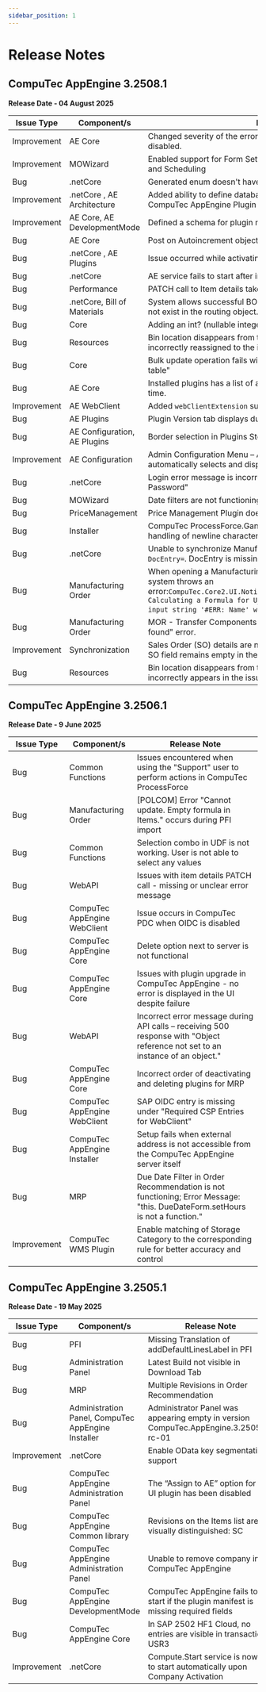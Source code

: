 ```yaml
---
sidebar_position: 1
---
```


# Release Notes

## CompuTec AppEngine 3.2508.1

**Release Date - 04 August 2025**

| Issue Type | Component/s | Release Note |
| --- | --- | --- |
| Improvement | AE Core | Changed severity of the error from Fatal to Error: Cached collection disabled.|
| Improvement | MOWizard | Enabled support for Form Settings and Column Freeze in Adjustment and Scheduling |
| Bug | .netCore | Generated enum doesn't have EnumType Annotation in Core. |
| Improvement | .netCore , AE Architecture | Added ability to define database setup configurations for the CompuTec AppEngine Plugin type |
| Improvement | AE Core, AE DevelopmentMode | Defined a schema for plugin manifests |
| Bug | AE Core | Post on Autoincrement  object doesn't return @@identity |
| Bug | .netCore , AE Plugins | Issue occurred while activating the company and installing plugins. |
| Bug | .netCore | AE service fails to start after installing a lower version of PF UI and API. |
| Bug | Performance | PATCH call to Item details takes longer to throw an error message. |
| Bug | .netCore, Bill of Materials | System allows successful BOM update even when Routing '0001' does not exist in the routing object. |
| Bug | Core | Adding an int? (nullable integer) field to an AutoIncrementObject fails. |
| Bug | Resources | Bin location disappears from the receipt warehouse after refresh and is incorrectly reassigned to the issue warehouse. |
| Bug | Core |  Bulk update operation fails with error: "unique constraint violation for table" |
| Bug | AE Core | Installed plugins has a list of all the plugins installed over a period of time. |
| Improvement | AE WebClient | Added `webClientExtension` support to the plugin. |
| Bug | AE Plugins | Plugin Version tab displays duplicate entries. |
| Bug | AE Configuration, AE Plugins | Border selection in Plugins Store is not working correctly. |
| Improvement | AE Configuration | Admin Configuration Menu – After selecting a section, the system now automatically selects and displays the default subsection. |
| Bug | .netCore | Login error message is incorrect — displays "Incorrect Username or Password" |
| Bug | MOWizard | Date filters are not functioning in Scheduling. |
| Bug | PriceManagement | Price Management Plugin does not display all missing currencies. |
| Bug | Installer | CompuTec ProcessForce.Gantt installation fails due to improper handling of newline characters in the error message. |
| Bug | .netCore | Unable to synchronize Manufacturing Order that has not been added; `DocEntry=`. DocEntry is missing or undefined. |
| Bug | Manufacturing Order| When opening a Manufacturing Order (MOR) and selecting a BOM, the system throws an error:`CompuTec.Core2.UI.Notify.StatusBarMessageNotificationService. Calculating a Formula for U_ItemYield() failed with error: The input string '#ERR: Name' was not in a correct format`.... |
| Bug | Manufacturing Order | MOR - Transfer Components action fails with "No matching records found" error. |
| Improvement | Synchronization | Sales Order (SO) details are not synced with the Work Order (WO); the SO field remains empty in the generated Production Order. |
| Bug | Resources | Bin location disappears from the receipt warehouse after refresh and incorrectly appears in the issue warehouse. |

## CompuTec AppEngine 3.2506.1

**Release Date - 9 June 2025**

| Issue Type | Component/s | Release Note |
| --- | --- | --- |
| Bug | Common Functions | Issues encountered when using the "Support" user to perform actions in CompuTec ProcessForce |
| Bug | Manufacturing Order | [POLCOM] Error "Cannot update. Empty formula in Items." occurs during PFI import |
| Bug | Common Functions | Selection combo in UDF is not working. User is not able to select any values |
| Bug | WebAPI | Issues with item details PATCH call - missing or unclear error message |
| Bug | CompuTec AppEngine WebClient | Issue occurs in CompuTec PDC when OIDC is disabled |
| Bug | CompuTec AppEngine Core | Delete option next to server is not functional |
| Bug | CompuTec AppEngine Core | Issues with plugin upgrade in CompuTec AppEngine - no error is displayed in the UI despite failure |
| Bug | WebAPI | Incorrect error message during API calls – receiving 500 response with "Object reference not set to an instance of an object." |
| Bug | CompuTec AppEngine Core | Incorrect order of deactivating and deleting plugins for MRP |
| Bug | CompuTec AppEngine WebClient | SAP OIDC entry is missing under "Required CSP Entries for WebClient" |
| Bug | CompuTec AppEngine Installer | Setup fails when external address is not accessible from the CompuTec AppEngine server itself |
| Bug | MRP | Due Date Filter in Order Recommendation is not functioning; Error Message: "this. DueDateForm.setHours is not a function." |
| Improvement | CompuTec WMS Plugin | Enable matching of Storage Category to the corresponding rule for better accuracy and control |

## CompuTec AppEngine 3.2505.1

**Release Date - 19 May 2025**

| Issue Type | Component/s | Release Note |
| --- | --- | --- |
| Bug | PFI | Missing Translation of addDefaultLinesLabel in PFI |
| Bug | Administration Panel | Latest Build not visible in Download Tab |
| Bug | MRP | Multiple Revisions in Order Recommendation |
| Bug | Administration Panel, CompuTec AppEngine Installer |  Administrator Panel was appearing empty in version CompuTec.AppEngine.3.2505.1-rc-01 |
| Improvement | .netCore | Enable OData key segmentation support |
| Bug | CompuTec AppEngine Administration Panel | The “Assign to AE” option for the UI plugin has been disabled |
| Bug | CompuTec AppEngine Common library | Revisions on the Items list are not visually distinguished: SC |
| Bug | CompuTec AppEngine Administration Panel | Unable to remove company in CompuTec AppEngine |
| Bug | CompuTec AppEngine DevelopmentMode | CompuTec AppEngine fails to start if the plugin manifest is missing required fields |
| Bug | CompuTec AppEngine Core | In SAP 2502 HF1 Cloud, no entries are visible in transaction USR3 |
| Improvement| .netCore | Compute.Start service is now set to start automatically upon Company Activation |
